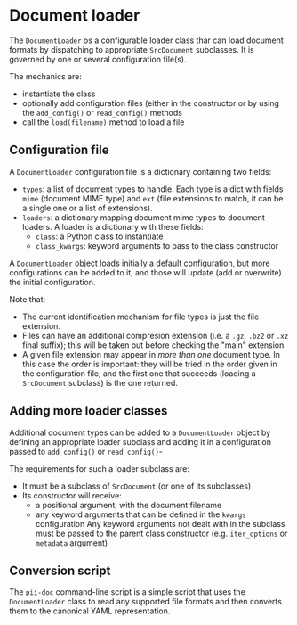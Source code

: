 # Document loader

The `DocumentLoader` os a configurable loader class thar can load document
formats by dispatching to appropriate `SrcDocument` subclasses.
It is governed by one or several configuration file(s).

The mechanics are:
 * instantiate the class
 * optionally add configuration files (either in the constructor or by using
   the `add_config()` or `read_config()` methods
 * call the `load(filename)` method to load a file
 
 
## Configuration file
 
 A `DocumentLoader` configuration file is a dictionary containing two fields:
  * `types`: a list of document types to handle. Each type is a dict with
    fields `mime` (document MIME type) and `ext` (file extensions to match, it
    can be a single one or a list of extensions).
  * `loaders`: a dictionary mapping document mime types to document loaders.
    A loader is a dictionary with these fields:
	  - `class`: a Python class to instantiate
	  - `class_kwargs`: keyword arguments to pass to the class constructor
	  
A `DocumentLoader` object loads initially a [default configuration], but more
configurations can be added to it, and those will update (add or overwrite) the
initial configuration.

Note that:
 * The current identification mechanism for file types is just the file
   extension.
 * Files can have an additional compresion extension (i.e. a `.gz`, `.bz2` or
   `.xz` final suffix); this will be taken out before checking the "main"
   extension
 * A given file extension may appear in _more than one_ document type. In this
   case the order is important: they will be tried in the order given in the
   configuration file, and the first one that succeeds (loading a
   `SrcDocument` subclass) is the one returned.


## Adding more loader classes

Additional document types can be added to a `DocumentLoader` object by 
defining an appropriate loader subclass and adding it in a configuration
passed to `add_config()` or `read_config()`-

The requirements for such a loader subclass are:
 * It must be a subclass of `SrcDocument` (or one of its subclasses)
 * Its constructor will receive:
     - a positional argument, with the document filename
     - any keyword arguments that can be defined in the `kwargs` configuration
   Any keyword arguments not dealt with in the subclass must be passed to the
   parent class constructor (e.g. `iter_options` or `metadata` argument)


## Conversion script

The `pii-doc` command-line script is a simple script that uses the
`DocumentLoader` class to read any supported file formats and then
converts them to the canonical YAML representation.


[default configuration]: ../src/pii_preprocess/resources/doc-loader.json
